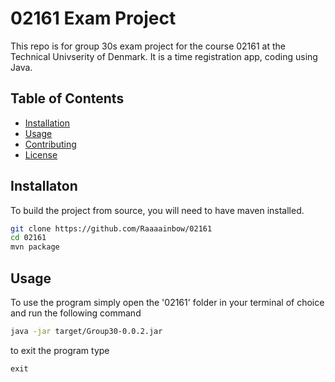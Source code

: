 # 02161 Exam Project
This repo is for group 30s exam project for the course 02161 at the Technical Univserity of Denmark.
It is a time registration app, coding using Java.

## Table of Contents
- [Installation](#installation)
- [Usage](#usage)
- [Contributing](#contributing)
- [License](#license)

## Installaton
To build the project from source, you will need to have maven installed.
```bash
git clone https://github.com/Raaaainbow/02161
cd 02161
mvn package
```

## Usage
To use the program simply open the '02161' folder in your terminal of choice and run the following command
```bash
java -jar target/Group30-0.0.2.jar
```
to exit the program type
```
exit
```
